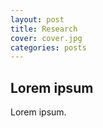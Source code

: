 ```yaml
---
layout: post
title: Research
cover: cover.jpg
categories: posts
---
```


## Lorem ipsum

Lorem ipsum.
